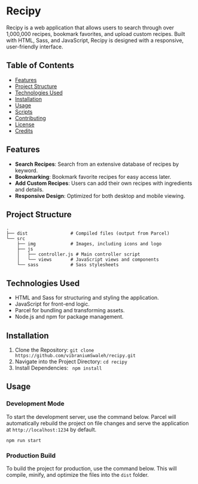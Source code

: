 # Recipy

Recipy is a web application that allows users to search through over 1,000,000 recipes, bookmark favorites, and upload custom recipes. Built with HTML, Sass, and JavaScript, Recipy is designed with a responsive, user-friendly interface.

## Table of Contents

- [Features](#features)
- [Project Structure](#project-structure)
- [Technologies Used](#technologies-used)
- [Installation](#installation)
- [Usage](#usage)
- [Scripts](#scripts)
- [Contributing](#contributing)
- [License](#license)
- [Credits](#credits)

## Features

- **Search Recipes**: Search from an extensive database of recipes by keyword.
- **Bookmarking**: Bookmark favorite recipes for easy access later.
- **Add Custom Recipes**: Users can add their own recipes with ingredients and details.
- **Responsive Design**: Optimized for both desktop and mobile viewing.

## Project Structure

```plaintext
.
├── dist                # Compiled files (output from Parcel)
└── src
    ├── img             # Images, including icons and logo
    ├── js
    │   ├── controller.js # Main controller script
    │   └── views       # JavaScript views and components
    └── sass            # Sass stylesheets
```

## Technologies Used
- HTML and Sass for structuring and styling the application.
- JavaScript for front-end logic.
- Parcel for bundling and transforming assets.
- Node.js and npm for package management.

## Installation
1. Clone the Repository:
`git clone https://github.com/vibraniumSwaleh/recipy.git`
2. Navigate into the Project Directory:
`cd recipy`
3. Install Dependencies:
` npm install`

## Usage
### Development Mode
To start the development server, use the command below. Parcel will automatically rebuild the project on file changes and serve the application at `http://localhost:1234` by default.

`npm run start`

### Production Build
To build the project for production, use the command below. This will compile, minify, and optimize the files into the `dist` folder.